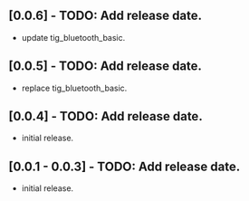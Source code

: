 ## [0.0.6] - TODO: Add release date.

- update tig_bluetooth_basic.

## [0.0.5] - TODO: Add release date.

- replace tig_bluetooth_basic.

## [0.0.4] - TODO: Add release date.

- initial release.

## [0.0.1 - 0.0.3] - TODO: Add release date.

- initial release.
